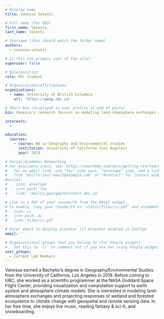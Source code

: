 ```yaml
---
# Display name
title: Vanessa Valenti

# Full name (for SEO)
first_name: Vanessa
last_name: Valenti

# Username (this should match the folder name)
authors:
  - vanessa-valenti

# Is this the primary user of the site?
superuser: false

# Role/position
role: MSc Student

# Organizations/Affiliations
organizations:
  - name: University of British Columbia
    url: 'https://geog.ubc.ca'

# Short bio (displayed in user profile at end of posts)
bio: Vanessa's research focuses on modeling land-atmosphere exchanges and projecting responses of wetland and forested ecosystems to climate change with geospatial and remote sensing data.

interests:
  - 

education:
  courses:
    - course: BA in Geography and Environmental Studies
      institution: University of Californa (Los Angeles)
      year: 2019

# Social/Academic Networking
# For available icons, see: https://wowchemy.com/docs/getting-started/page-builder/#icons
#   For an email link, use "fas" icon pack, "envelope" icon, and a link in the
#   form "mailto:your-email@example.com" or "#contact" for contact widget.
#social:
#  - icon: envelope
#    icon_pack: fas
#    link: 'mailto:georgepf@student.ubc.ca'

# Link to a PDF of your resume/CV from the About widget.
# To enable, copy your resume/CV to `static/files/cv.pdf` and uncomment the lines below.
# - icon: cv
#   icon_pack: ai
#   link: files/cv.pdf

# Enter email to display Gravatar (if Gravatar enabled in Config)
email: ''

# Organizational groups that you belong to (for People widget)
#   Set this to `[]` or comment out if you are not using People widget.
user_groups:
  - Current Lab Members
---
```


Vanessa earned a Bachelor’s degree in Geography/Environmental Studies from the University of California, Los Angeles in 2019. Before coming to UBC, she worked as a scientific programmer at the NASA Goddard Space Flight Center, providing visualization and computation support to earth system and atmosphere climate models. She is interested in modeling land-atmosphere exchanges and projecting responses of wetland and forested ecosystems to climate change with geospatial and remote sensing data. In her free time, she enjoys live music, reading fantasy & sci-fi, and snowboarding.

